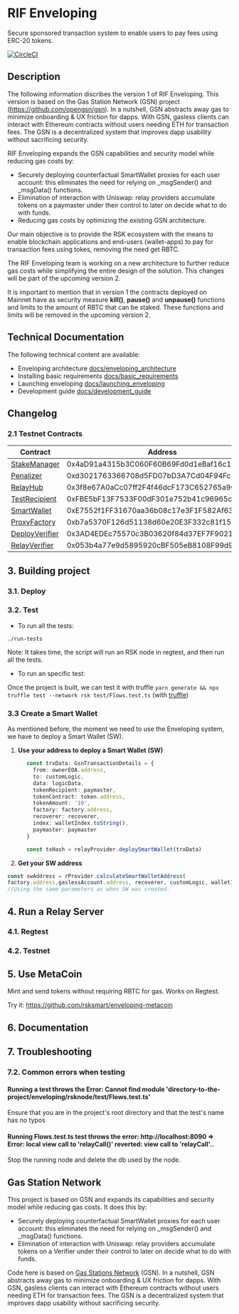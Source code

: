 # RIF Enveloping

Secure sponsored transaction system to enable users to pay fees using ERC-20 tokens.

[![CircleCI](https://circleci.com/gh/rsksmart/enveloping/tree/master.svg?style=shield)](https://circleci.com/gh/rsksmart/enveloping/tree/master)
## Description

The following information discribes the version 1 of RIF Enveloping. This version is based on the Gas Station Network (GSN) project (https://github.com/opengsn/gsn). In a nutshell, GSN abstracts away gas to minimize onboarding & UX friction for dapps. With GSN, gasless clients can interact with Ethereum contracts without users needing ETH for transaction fees. The GSN is a decentralized system that improves dapp usability without sacrificing security. 

RIF Enveloping expands the GSN capabilities and security model while reducing gas costs by:

- Securely deploying counterfactual SmartWallet proxies for each user account: this eliminates the need for relying on _msgSender() and _msgData() functions.
- Elimination of interaction with Uniswap: relay providers accumulate tokens on a paymaster under their control to later on decide what to do with funds.
- Reducing gas costs by optimizing the existing GSN architecture.

Our main objective is to provide the RSK ecosystem with the means to enable blockchain applications and end-users (wallet-apps) to pay for transaction fees using tokes, removing the need get RBTC.

The RIF Enveloping team is working on a new architecture to further reduce gas costs while simplifying the entire design of the solution. This changes will be part of the upcoming version 2.

It is important to mention that in version 1 the contracts deployed on Mainnet have as security measure **kill()**, **pause()** and **unpause()** functions and limits to the amount of RBTC that can be staked. These functions and limits will be removed in the upcoming version 2.

## Technical Documentation

The following technical content are available:

- Enveloping architecture [docs/enveloping_architecture](docs/enveloping_architecture.md)
- Installing basic requirements [docs/basic_requirements](docs/basic_requirements.md)
- Launching enveloping [docs/launching_enveloping](docs/launching_enveloping.md)
- Development guide [docs/development_guide](docs/development_guide.md)

## Changelog


### 2.1 Testnet Contracts <a id="c02.1"></a>

| Contract          | Address                                    |
|-------------------|--------------------------------------------|
| [StakeManager]    | 0x4aD91a4315b3C060F60B69Fd0d1eBaf16c14148D |
| [Penalizer]       | 0xd3021763366708d5FD07bD3A7Cd04F94Fc5e1726 |
| [RelayHub]        | 0x3f8e67A0aCc07ff2F4f46dcF173C652765a9CA6C |
| [TestRecipient]   | 0xFBE5bF13F7533F00dF301e752b41c96965c10Bfa |
| [SmartWallet]     | 0xE7552f1FF31670aa36b08c17e3F1F582Af6302d1 |
| [ProxyFactory]    | 0xb7a5370F126d51138d60e20E3F332c81f1507Ce2 |
| [DeployVerifier] | 0x3AD4EDEc75570c3B03620f84d37EF7F9021665bC |
| [RelayVerifier]  | 0x053b4a77e9d5895920cBF505eB8108F99d929395 |

[StakeManager]:(https://explorer.testnet.rsk.co/address/0x4aD91a4315b3C060F60B69Fd0d1eBaf16c14148D)
[Penalizer]:(https://explorer.testnet.rsk.co/address/0xd3021763366708d5FD07bD3A7Cd04F94Fc5e1726)
[RelayHub]:(https://explorer.testnet.rsk.co/address/0x3f8e67A0aCc07ff2F4f46dcF173C652765a9CA6C)
[TestRecipient]:(https://explorer.testnet.rsk.co/address/0xFBE5bF13F7533F00dF301e752b41c96965c10Bfa)
[SmartWallet]:(https://explorer.testnet.rsk.co/address/0xE7552f1FF31670aa36b08c17e3F1F582Af6302d1)
[ProxyFactory]:(https://explorer.testnet.rsk.co/address/0xb7a5370F126d51138d60e20E3F332c81f1507Ce2)
[DeployVerifier]:(https://explorer.testnet.rsk.co/address/0x3AD4EDEc75570c3B03620f84d37EF7F9021665bC)
[RelayVerifier]:(https://explorer.testnet.rsk.co/address/0x053b4a77e9d5895920cBF505eB8108F99d929395)

## 3. Building project <a id="c03"></a>



### 3.1. Deploy <a id="c03.1"></a>

### 3.2. Test <a id="c03.2"></a>

- To run all the tests:

`./run-tests`

Note: It takes time, the script will run an RSK node in regtest, and then run all the tests.

- To run an specific test:

Once the project is built, we can test it with truffle
`yarn generate && npx truffle test --network rsk test/Flows.test.ts` (with [truffle](https://www.trufflesuite.com/))

### 3.3 Create a Smart Wallet <a id="c03.3"></a>

As mentioned before, the moment we need to use the Enveloping system, we have to deploy a Smart Wallet (SW). 

1. **Use your address to deploy a Smart Wallet (SW)**
```typescript
      const trxData: GsnTransactionDetails = {
        from: ownerEOA.address,
        to: customLogic,
        data: logicData,
        tokenRecipient: paymaster,
        tokenContract: token.address,
        tokenAmount: '10',
        factory: factory.address,
        recoverer: recoverer,
        index: walletIndex.toString(),
        paymaster: paymaster
      }

      const txHash = relayProvider.deploySmartWallet(trxData)
```

2. **Get your SW address**
```typescript
const swAddress = rProvider.calculateSmartWalletAddress(
factory.address,gaslessAccount.address, recoverer, customLogic, walletIndex, bytecodeHash)
//Using the same parameters as when SW was created.
```

## 4. Run a Relay Server <a id="c04"></a>

### 4.1. Regtest <a id="c04.1"></a>


### 4.2. Testnet <a id="c04.2"></a>


## 5. Use MetaCoin <a id="c05"></a>

Mint and send tokens without requiring RBTC for gas. Works on Regtest. 

Try it: https://github.com/rsksmart/enveloping-metacoin

## 6. Documentation <a id="c06"></a>



## 7. Troubleshooting <a id="c07"></a>
### 7.2. Common errors when testing <a id="c07.2"></a>

#### Running a test throws the Error: Cannot find module 'directory-to-the-project/enveloping/rsknode/test/Flows.test.ts'

Ensure that you are in the project's root directory and that the test's name has no typos

#### Running Flows.test.ts test throws the error: http://localhost:8090 => Error: local view call to 'relayCall()' reverted: view call to 'relayCall'..

Stop the running node and delete the db used by the node.

## Gas Station Network <a id="c07"></a>

This project is based on GSN and expands its capabilities and security model while reducing gas costs. It does this by:
- Securely deploying counterfactual SmartWallet proxies for each user account: this eliminates the need for relying on _msgSender() and _msgData() functions.
- Elimination of interaction with Uniswap: relay providers accumulate tokens on a Verifier under their control to later on decide what to do with funds.

Code here is based on [Gas Stations Network](https://github.com/opengsn/gsn) (GSN). In a nutshell, GSN abstracts away gas to minimize onboarding & UX friction for dapps. With GSN, gasless clients can interact with Ethereum contracts without users needing ETH for transaction fees. The GSN is a decentralized system that improves dapp usability without sacrificing security. 
